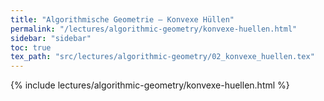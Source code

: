```yaml
---
title: "Algorithmische Geometrie – Konvexe Hüllen"
permalink: "/lectures/algorithmic-geometry/konvexe-huellen.html"
sidebar: "sidebar"
toc: true
tex_path: "src/lectures/algorithmic-geometry/02_konvexe_huellen.tex"
---
```


{% include lectures/algorithmic-geometry/konvexe-huellen.html %}